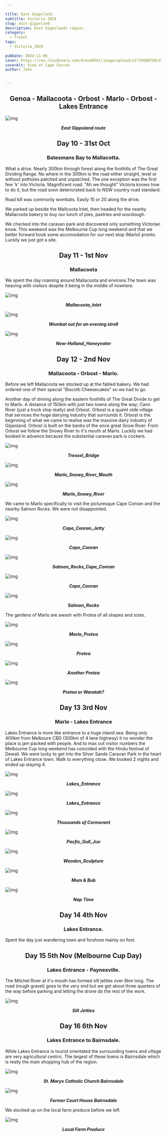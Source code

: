 ```yaml
---

title: East Gippsland.
subtitle: Victoria 2024
slug: east-gippsland
description: East Gippslands region. 
category:
  - Travel
tags:
  - Victoria_2024
  
pubDate: 2024-11-06
cover: https://res.cloudinary.com/drmvd4hkt/image/upload/v1735680769/Victoria_2024_Hero_Images/A_Hero_Cape_Conran_DSC7427-Edit-Edit_fszp2j.jpg?w=1960&h=1102&auto=format&fit=crop&q=60&ixlib=rb-4.0.3
coverAlt: View of Cape Conran
author: John


---
```



<h2 style="text-align:center; "> Genoa - Mallacoota - Orbost - Marlo - Orbost - Lakes Entrance </h2>

![img](../../Images/East_Gippsland/Map_East_Gippsland.jpg)
***<p style="text-align:center; ">East Gippsland route </p>***

<h2 style="text-align:center; "> Day 10 - 31st Oct</h2>

<h3 style="text-align:center; "> Batesmans Bay to Mallacotta. </h3>


What a drive. Nearly 300km through forest along the foothills of The Great Dividing Range. No where in the 300km is the road either straight, level or without potholes patched and unpatched. The one exception was the first few 'k' into Victoria. Magnificent road. "Ah we thought" Victoria knows how to do it, but the road soon deteriorated back to NSW country road standard.

Road kill was commonly wombats. Easily 15 or 20 along the drive.

We parked up beside the Mallcoota Inlet, then headed for the nearby Mallacoota bakery to buy our lunch of pies, pastries and sourdough.

We checked into the caravan park and discovered only something Victorian know. This weekend was the Melbourne Cup long weekend and that we better forward book some accomodation for our next stop (Marlo) pronto. Luckily we just got a site. 

<h2 style="text-align:center; "> Day 11 - 1st Nov</h2>

<h3 style="text-align:center; "> Mallacoota </h3>

 We spent the day roaming around Mallacoota and environs.The town was heaving with visitors despite  it being in the middle of nowhere. 

![img](../../Images/East_Gippsland/Mallacoota_Inlet__DSC7303.jpg)
 ***<p style="text-align:center; "> Mallacoota_Inlet </p>***

![img](../../Images/East_Gippsland/Cape_Conran_Wombat_IMG_6046.jpg)
 ***<p style="text-align:center; "> Wombat out for an evening stroll </p>***


![img](../../Images/East_Gippsland/Mallacoota_New-Holland_Honeyeater_DSC7277-Edit.jpg)
 ***<p style="text-align:center; "> New-Holland_Honeyeater </p>***

<h2 style="text-align:center; "> Day 12 - 2nd Nov</h2>

<h3 style="text-align:center; "> Mallacoota - Orbost - Marlo. </h3>

Before we left Mallacoota we stocked up at the fabled bakery. We had ordered one of their special "Biscotti Cheesecakes" so we had to go. 

Another day of driving along the eastern foothills of The Great Divide to get to Marlo.  A distance of 150km with just two towns along the way; Cann River (just a truck stop really) and Orbost. Orbost is a quaint olde village that services the huge dairying industry that surrounds it. Orbost is the beginning of what we came to realise was the massive dairy industry of Gippsland. Orbost is built on the banks of the once great Snow River. From Orbost we follow the Snowy River to it's mouth at Marlo. Luckily we had booked in advance because the substantial caravan park is cockers.


![img](../../Images/East_Gippsland/Orbost_Tressel_Bridge_DSC7517.jpg)
 ***<p style="text-align:center; "> Tressel_Bridge </p>***

![img](../../Images/East_Gippsland/Marlo_Snowy_River_Mouth_DJI_0663.jpg)
 ***<p style="text-align:center; "> Marlo_Snowy_River_Mouth </p>***

![img](../../Images/East_Gippsland/Marlo_Snowy_River_Mouth_DJI_0665.jpg)
 ***<p style="text-align:center; "> Marlo_Snowy_River </p>***

We came to Marlo specifically to visit the picturesque Cape Conran and the nearby Salmon Rocks. We were not disappointed.

![img](../../Images/East_Gippsland/Cape_Conran_Jetty_DSC7459.jpg)
 ***<p style="text-align:center; "> Cape_Conran_Jetty </p>***

![img](../../Images/East_Gippsland/Cape_Conran_DSC7413.jpg)
 ***<p style="text-align:center; "> Cape_Conran </p>***

![img](../../Images/East_Gippsland/Salmon_Rocks_Cape_Conran__1_P1411664.jpg)
 ***<p style="text-align:center; "> Salmon_Rocks_Cape_Conran </p>***

![img](../../Images/East_Gippsland/A_Hero_Cape_Conran_DSC7427-Edit-Edit.jpg)
 ***<p style="text-align:center; "> Cape_Conran </p>***

![img](../../Images/East_Gippsland/Salmon_Rocks_Cape_Conran_P1411633-Pano.jpg)
 ***<p style="text-align:center; "> Salmon_Rocks </p>***

 The gardens of Marlo are awash with Protea of all shapes and sizes.


![img](../../Images/East_Gippsland/Marlo_Protea_DSC7473.jpg)
 ***<p style="text-align:center; "> Marlo_Protea</p>***

![img](../../Images/East_Gippsland/Marlo_Protea_DSC7472.jpg)
 ***<p style="text-align:center; "> Protea </p>***

 
![img](../../Images/East_Gippsland/Marlo_Protea_DSC7488.jpg)
 ***<p style="text-align:center; "> Another Protea </p>***

![img](../../Images/East_Gippsland/Marlo_Protea_DSC7497.jpg)
 ***<p style="text-align:center; "> Protea or Waratah? </p>***


<h2 style="text-align:center; "> Day 13 3rd Nov</h2>

<h3 style="text-align:center; "> Marlo - Lakes Entrance </h3>

Lakes Entrance is more like entrance to a huge inland sea. Being only 400km from Melboure CBD (300km of 4 lane highway) it no wonder the place is jam packed with people. And to max out visitor numbers the Melbourne Cup long weekend has coincided with the Hindu festival of Dewali. 
We were lucky to get into the Silver Sands Caravan Park in the heart of Lakes Entrance town. Walk to everything close. We booked 2 nights and ended up staying 4. 

![img](../../Images/East_Gippsland/Lakes_Entrance_DJI_0687-Pano.jpg)
 ***<p style="text-align:center; "> Lakes_Entrance </p>***

![img](../../Images/East_Gippsland/Lakes_Entrance_DSC7530.jpg)
 ***<p style="text-align:center; "> Lakes_Entrance </p>***

![img](../../Images/East_Gippsland/Lakes_Entrance_DSC7586-Edit.jpg)
 ***<p style="text-align:center; "> Thousands of Cormorant </p>***


![img](../../Images/East_Gippsland/Pacfic_Gull_Juv_Lakes_Entrance_P1411758-Edit.jpg)
 ***<p style="text-align:center; "> Pacfic_Gull_Juv </p>***

![img](../../Images/East_Gippsland/Wooden_Sculpture_Lakes_Entrance_P1411760.jpg)
 ***<p style="text-align:center; "> Wooden_Sculpture </p>***

![img](../../Images/East_Gippsland/Lakes_Entrance_DSC7571-Edit.jpg)
 ***<p style="text-align:center; "> Mum & Bub </p>***

![img](../../Images/East_Gippsland/Lakes_Entrance_DSC7550-Edit.jpg)
 ***<p style="text-align:center; "> Nap Time </p>***


<h2 style="text-align:center; "> Day 14 4th Nov</h2>

<h3 style="text-align:center; "> Lakes Entrance. </h3>


Spent the day just wandering town and forshore mainly on foot.

<h2 style="text-align:center; "> Day 15 5th Nov (Melbourne Cup Day)</h2>

<h3 style="text-align:center; "> Lakes Entrance - Paynesville. </h3>

The Mitchel River at it's mouth has formed silt jetties over 8km long. The road (rough gravel) goes to the very end but we got about three quarters of the way before parking and letting the drone do the rest of the work.

![img](../../Images/East_Gippsland/Paynesville_Silt_Jetties_DJI_0698.jpg)
 ***<p style="text-align:center; "> Silt Jetties </p>***

<h2 style="text-align:center; "> Day 16 6th Nov</h2>

<h3 style="text-align:center; "> Lakes Entrance to Bairnsdale. </h3>

While Lakes Entrance is tourist orientated the surrounding towns and village are very agricultural centric. The largest of these towns is Bairnsdale which is really the main shopping hub of the region. 

![img](../../Images/East_Gippsland/St_Marys_Bairnsdale_P1411793.jpg)
 ***<p style="text-align:center; "> St. Marys Catholic Church Bairnsdale </p>***

![img](../../Images/East_Gippsland/Court_house_Bairnsdale_P1411797.jpg)
 ***<p style="text-align:center; "> Former Court House Bairnsdale </p>***


We stocked up on the local farm produce before we left.

![img](../../Images/East_Gippsland/Farm_Produce_Lakes_Entrance_P1411791.jpg)
 ***<p style="text-align:center; "> Local Farm Produce </p>***



